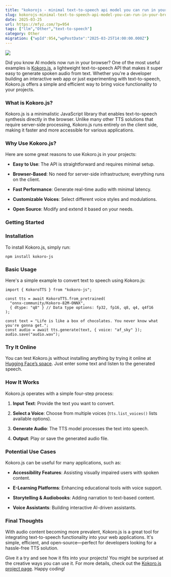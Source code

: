 ```yaml
---
title: "kokorojs - minimal text-to-speech api model you can run in your browser"
slug: kokorojs-minimal-text-to-speech-api-model-you-can-run-in-your-browser
date: 2025-03-25
url: https://mfyz.com/?p=954
tags: ["llm","Other","text-to-speech"]
category: Other
migration: {"wpId":954,"wpPostDate":"2025-03-25T14:00:00.000Z"}
---
```


![](/images/archive/en/2025/03/image2.png)

Did you know AI models now run in your browser? One of the most useful examples is [Kokoro.js](https://huggingface.co/posts/Xenova/503648859052804), a lightweight text-to-speech API that makes it super easy to generate spoken audio from text. Whether you're a developer building an interactive web app or just experimenting with text-to-speech, Kokoro.js offers a simple and efficient way to bring voice functionality to your projects.

### What is Kokoro.js?

Kokoro.js is a minimalistic JavaScript library that enables text-to-speech synthesis directly in the browser. Unlike many other TTS solutions that require server-side processing, Kokoro.js runs entirely on the client side, making it faster and more accessible for various applications.

### Why Use Kokoro.js?

Here are some great reasons to use Kokoro.js in your projects:

*   **Easy to Use**: The API is straightforward and requires minimal setup.

*   **Browser-Based**: No need for server-side infrastructure; everything runs on the client.

*   **Fast Performance**: Generate real-time audio with minimal latency.

*   **Customizable Voices**: Select different voice styles and modulations.

*   **Open Source**: Modify and extend it based on your needs.

### Getting Started

### Installation

To install Kokoro.js, simply run:

```
npm install kokoro-js

```

### Basic Usage

Here's a simple example to convert text to speech using Kokoro.js:

```
import { KokoroTTS } from "kokoro-js";

const tts = await KokoroTTS.from_pretrained(
  "onnx-community/Kokoro-82M-ONNX",
  { dtype: "q8" } // Data type options: fp32, fp16, q8, q4, q4f16
);

const text = "Life is like a box of chocolates. You never know what you're gonna get.";
const audio = await tts.generate(text, { voice: "af_sky" });
audio.save("audio.wav");

```

### Try It Online

You can test Kokoro.js without installing anything by trying it online at [Hugging Face’s space](https://huggingface.co/spaces/webml-community/kokoro-web). Just enter some text and listen to the generated speech.

### How It Works

Kokoro.js operates with a simple four-step process:

1.  **Input Text**: Provide the text you want to convert.

3.  **Select a Voice**: Choose from multiple voices (`tts.list_voices()` lists available options).

5.  **Generate Audio**: The TTS model processes the text into speech.

7.  **Output**: Play or save the generated audio file.

### Potential Use Cases

Kokoro.js can be useful for many applications, such as:

*   **Accessibility Features**: Assisting visually impaired users with spoken content.

*   **E-Learning Platforms**: Enhancing educational tools with voice support.

*   **Storytelling & Audiobooks**: Adding narration to text-based content.

*   **Voice Assistants**: Building interactive AI-driven assistants.

### Final Thoughts

With audio content becoming more prevalent, Kokoro.js is a great tool for integrating text-to-speech functionality into your web applications. It's simple, efficient, and open-source—perfect for developers looking for a hassle-free TTS solution.

Give it a try and see how it fits into your projects! You might be surprised at the creative ways you can use it. For more details, check out the [Kokoro.js project page](https://huggingface.co/posts/Xenova/503648859052804). Happy coding!